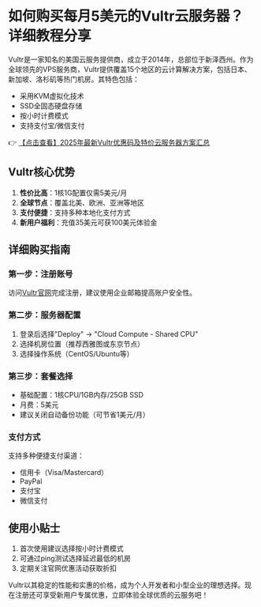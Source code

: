 # 如何购买每月5美元的Vultr云服务器？详细教程分享

Vultr是一家知名的美国云服务提供商，成立于2014年，总部位于新泽西州。作为全球领先的VPS服务商，Vultr提供覆盖15个地区的云计算解决方案，包括日本、新加坡、洛杉矶等热门机房。其特色包括：

- 采用KVM虚拟化技术
- SSD全固态硬盘存储
- 按小时计费模式
- 支持支付宝/微信支付

👉 [【点击查看】2025年最新Vultr优惠码及特价云服务器方案汇总](https://bit.ly/VuLtr)

## Vultr核心优势

1. **性价比高**：1核1G配置仅需5美元/月
2. **全球节点**：覆盖北美、欧洲、亚洲等地区
3. **支付便捷**：支持多种本地化支付方式
4. **新用户福利**：充值35美元可获100美元体验金

## 详细购买指南

### 第一步：注册账号
访问[Vultr官网](https://bit.ly/VuLtr)完成注册，建议使用企业邮箱提高账户安全性。

### 第二步：服务器配置
1. 登录后选择"Deploy" → "Cloud Compute - Shared CPU"
2. 选择机房位置（推荐西雅图或东京节点）
3. 选择操作系统（CentOS/Ubuntu等）

### 第三步：套餐选择
- 基础配置：1核CPU/1GB内存/25GB SSD
- 月费：5美元
- 建议关闭自动备份功能（可节省1美元/月）

### 支付方式
支持多种便捷支付渠道：
- 信用卡（Visa/Mastercard）
- PayPal
- 支付宝
- 微信支付

## 使用小贴士
1. 首次使用建议选择按小时计费模式
2. 可通过ping测试选择延迟最低的机房
3. 定期关注官网优惠活动获取折扣

Vultr以其稳定的性能和实惠的价格，成为个人开发者和小型企业的理想选择。现在注册还可享受新用户专属优惠，立即体验全球优质的云服务吧！